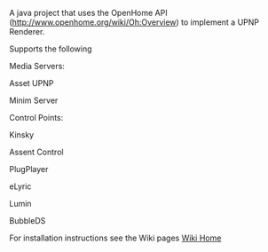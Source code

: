 A java project that uses the OpenHome API (http://www.openhome.org/wiki/Oh:Overview) to implement a UPNP Renderer.

Supports the following

Media Servers:

Asset UPNP

Minim Server

Control Points:

Kinsky

Assent Control

PlugPlayer

eLyric

Lumin

BubbleDS


For installation instructions see the Wiki pages [Wiki Home](https://github.com/PeteManchester/MediaPlayer/wiki)
